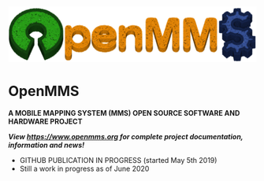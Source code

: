 <img src="./images/pc_logo7_sm.png">
<!--- <img src="./images/logo1_sm.png"> --->
<br>

# OpenMMS
**A MOBILE MAPPING SYSTEM (MMS) OPEN SOURCE SOFTWARE AND HARDWARE PROJECT**

***View https://www.openmms.org for complete project documentation, information and news!***

 - GITHUB PUBLICATION IN PROGRESS (started May 5th 2019)
 - Still a work in progress as of June 2020
